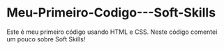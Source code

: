 # Meu-Primeiro-Codigo---Soft-Skills
Este é meu primeiro código usando HTML e CSS. Neste código comentei um pouco sobre Soft Skills!
